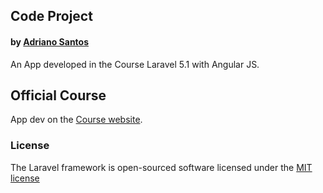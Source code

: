 ## Code Project
#### by [Adriano Santos](http://www.adrianosantos.com.br)

An App developed in the Course Laravel 5.1 with Angular JS. 

## Official Course

App dev on the [Course website](http://sites.code.education/laravel-com-angularjs/).

### License

The Laravel framework is open-sourced software licensed under the [MIT license](http://opensource.org/licenses/MIT)


